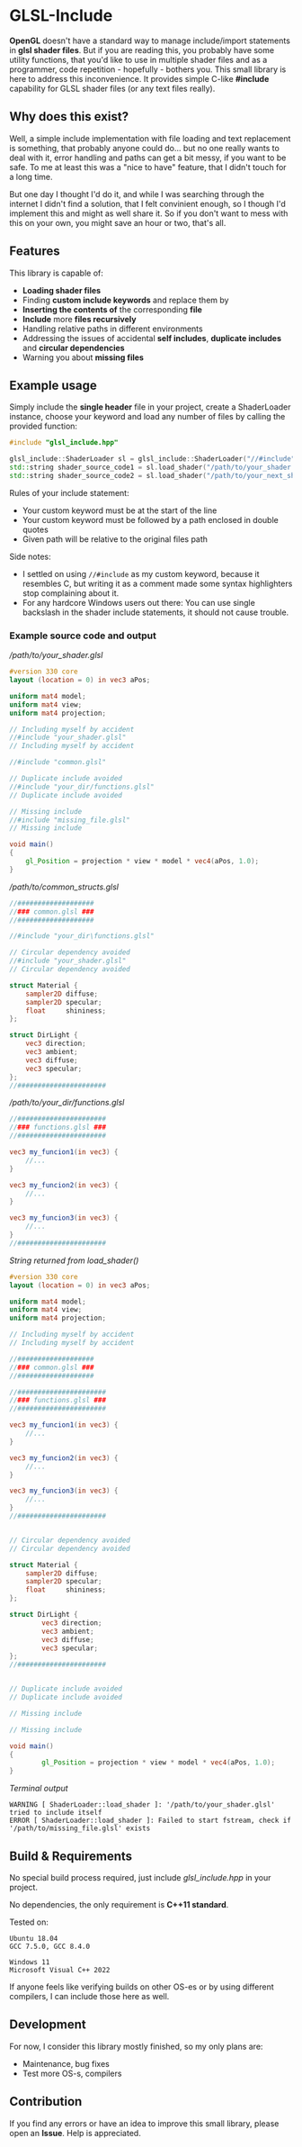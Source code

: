 # GLSL-Include

**OpenGL** doesn't have a standard way to manage include/import statements in **glsl shader files**. But if you are reading this, you probably have some utility functions, that you'd like to use in multiple shader files and as a programmer, code repetition - hopefully - bothers you. This small library is here to address this inconvenience. It provides simple C-like **#include** capability for GLSL shader files (or any text files really).

## Why does this exist?

Well, a simple include implementation with file loading and text replacement is something, that probably anyone could do... but no one really wants to deal with it, error handling and paths can get a bit messy, if you want to be safe. To me at least this was a "nice to have" feature, that I didn't touch for a long time.

But one day I thought I'd do it, and while I was searching through the internet I didn't find a solution, that I felt convinient enough, so I though I'd implement this and might as well share it. So if you don't want to mess with this on your own, you might save an hour or two, that's all.

## Features

 This library is capable of:
- **Loading shader files**
- Finding **custom include keywords** and replace them by
- **Inserting the contents of** the corresponding **file**
- **Include** more **files recursively**
- Handling relative paths in different environments
- Addressing the issues of accidental **self includes**, **duplicate includes** and **circular dependencies**
- Warning you about **missing files**

## Example usage

Simply include the **single header** file in your project, create a ShaderLoader instance, choose your keyword and load any number of files by calling the provided function:

```cpp
#include "glsl_include.hpp"
```
```cpp
glsl_include::ShaderLoader sl = glsl_include::ShaderLoader("//#include");
std::string shader_source_code1 = sl.load_shader("/path/to/your_shader.glsl");
std::string shader_source_code2 = sl.load_shader("/path/to/your_next_shader.glsl");
```

Rules of your include statement:
- Your custom keyword must be at the start of the line
- Your custom keyword must be followed by a path enclosed in double quotes
- Given path will be relative to the original files path

Side notes:
- I settled on using `//#include` as my custom keyword, because it resembles C, but writing it as a comment made some syntax highlighters stop complaining about it.
- For any hardcore Windows users out there: You can use single backslash in the shader include statements, it should not cause trouble.

### Example source code and output

*/path/to/your_shader.glsl*
```glsl
#version 330 core
layout (location = 0) in vec3 aPos;

uniform mat4 model;
uniform mat4 view;
uniform mat4 projection;

// Including myself by accident
//#include "your_shader.glsl"
// Including myself by accident

//#include "common.glsl"

// Duplicate include avoided
//#include "your_dir/functions.glsl"
// Duplicate include avoided

// Missing include
//#include "missing_file.glsl"
// Missing include

void main()
{
	gl_Position = projection * view * model * vec4(aPos, 1.0);
}
```

*/path/to/common_structs.glsl*
```glsl
//###################
//### common.glsl ###
//###################

//#include "your_dir\functions.glsl"

// Circular dependency avoided
//#include "your_shader.glsl"
// Circular dependency avoided

struct Material {
    sampler2D diffuse;
    sampler2D specular;
    float     shininess;
};  

struct DirLight {
	vec3 direction;
	vec3 ambient;
	vec3 diffuse;
	vec3 specular;
};
//######################
```

*/path/to/your_dir/functions.glsl*
```glsl
//######################
//### functions.glsl ###
//######################

vec3 my_funcion1(in vec3) {
    //...
}

vec3 my_funcion2(in vec3) {
    //...
}

vec3 my_funcion3(in vec3) {
    //...
}
//######################
```

*String returned from load_shader()*
```glsl
#version 330 core
layout (location = 0) in vec3 aPos;

uniform mat4 model;
uniform mat4 view;
uniform mat4 projection;

// Including myself by accident
// Including myself by accident

//###################
//### common.glsl ###
//###################

//######################
//### functions.glsl ###
//######################

vec3 my_funcion1(in vec3) {
    //...
}

vec3 my_funcion2(in vec3) {
    //...
}

vec3 my_funcion3(in vec3) {
    //...
}
//######################


// Circular dependency avoided
// Circular dependency avoided

struct Material {
    sampler2D diffuse;
    sampler2D specular;
    float     shininess;
};  

struct DirLight {
        vec3 direction;
        vec3 ambient;
        vec3 diffuse;
        vec3 specular;
};
//######################


// Duplicate include avoided
// Duplicate include avoided

// Missing include

// Missing include

void main()
{
        gl_Position = projection * view * model * vec4(aPos, 1.0);
}
```

*Terminal output*
```
WARNING [ ShaderLoader::load_shader ]: '/path/to/your_shader.glsl' tried to include itself
ERROR [ ShaderLoader::load_shader ]: Failed to start fstream, check if '/path/to/missing_file.glsl' exists
```

## Build & Requirements
No special build process required, just include *glsl_include.hpp* in your project.

No dependencies, the only requirement is **C++11 standard**.

Tested on:
```
Ubuntu 18.04
GCC 7.5.0, GCC 8.4.0

Windows 11
Microsoft Visual C++ 2022
```
If anyone feels like verifying builds on other OS-es or by using different compilers, I can include those here as well.


## Development
For now, I consider this library mostly finished, so my only plans are:
- Maintenance, bug fixes
- Test more OS-s, compilers

## Contribution

If you find any errors or have an idea to improve this small library, please open an **Issue**. Help is appreciated.